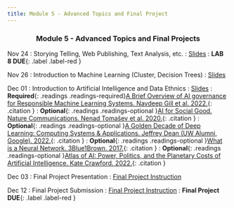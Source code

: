 ```yaml
---
title: Module 5 - Advanced Topics and Final Project
---
```

<h3 style="text-align: center; font-weight: bold;">Module 5 - Advanced Topics and Final Projects</h3> 


Nov 24
: Storying Telling, Web Publishing, Text Analysis, etc.
  : [Slides](#)
: **LAB 8 DUE**{: .label .label-red }

Nov 26
: Introduction to Machine Learning (Cluster, Decision Trees)
  : [Slides](#)

Dec 01
: Introduction to Artificial Intelligence and Data Ethnics
  : [Slides](#)
: **Required**{: .readings .readings-required}[A Brief Overview of AI governance for Responsible Machine Learning Systems. Navdeep Gill et al. 2022.](https://arxiv.org/abs/2211.13130){: .citation }
: **Optional**{: .readings .readings-optional }[AI for Social Good. Nature Communications. Nenad Tomašev et al. 2020.](https://doi.org/10.1038/s41467-020-15871-z){: .citation }
: **Optional**{: .readings .readings-optional }[A Golden Decade of Deep Learning: Computing Systems & Applications. Jeffrey Dean (UW Alumni, Google). 2022.](https://direct.mit.edu/daed/article/151/2/58/110623/A-Golden-Decade-of-Deep-Learning-Computing-Systems){: .citation }
: **Optional**{: .readings .readings-optional }[What is a Neural Network. 3Blue1Brown. 2017.](https://www.youtube.com/watch?v=aircAruvnKk&list=PLZHQObOWTQDNU6R1_67000Dx_ZCJB-3pi){: .citation }
: **Optional**{: .readings .readings-optional }[Atlas of AI: Power, Politics, and the Planetary Costs of Artificial Intelligence. Kate Crawford. 2022.](https://yalebooks.yale.edu/book/9780300264630/atlas-of-ai/){: .citation }


Dec 03
: Final Project Presentation
    : [Final Project Instruction](#)

Dec 12
: Final Project Submission
    : [Final Project Instruction](#)
: **Final Project DUE**{: .label .label-red }